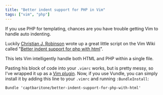 ```yaml
---
title: "Better indent support for PHP in Vim"
tags: ["vim", "php"]
---
```


If you use PHP for templating, chances are you have trouble getting Vim to
handle auto indenting.

Luckily [Christian J. Robinson](http://christianrobinson.name/vim/) wrote up
a great little script on the Vim Wiki called "[Better indent support for php
with html](http://vim.wikia.com/wiki/Better_indent_support_for_php_with_html)".

This lets Vim intelligently handle both HTML and PHP within a single file.

Pasting his block of code into your `.vimrc` works, but is pretty messy, so
I've wrapped it up as a [Vim
plugin](https://github.com/captbaritone/better-indent-support-for-php-with-html).
Now, if you use Vundle, you can simply install it by adding this line to your
`.vimrc` and running `:BundleInstall`:

```vim
Bundle 'captbaritone/better-indent-support-for-php-with-html'
```

